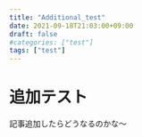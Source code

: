 ```yaml
---
title: "Additional_test"
date: 2021-09-18T21:03:00+09:00
draft: false
#categories: ["test"]
tags: ["test"]
---
```


# 追加テスト
記事追加したらどうなるのかな～


